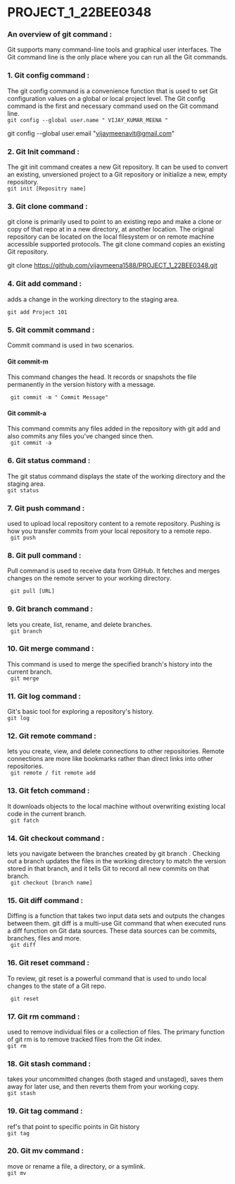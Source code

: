 # PROJECT_1_22BEE0348
### An overview of git command : 
   
Git supports many command-line tools and graphical user interfaces. The Git command line is the only place where you can run all the Git commands.  
   
   
### 1. Git config command :   
  The git config command is a convenience function that is used to set Git configuration values on a global or local project level.  The Git config command is the first and necessary command used on the Git command line.  
`git config --global user.name " VIJAY_KUMAR_MEENA " `  
  
  git config --global user.email "vijaymeenavit@gmail.com"  
  

### 2. Git Init command :  
The git init command creates a new Git repository. It can be used to convert an existing, unversioned project to a Git repository or initialize a new, empty repository.   
`git init [Repositry name]`  

### 3. Git clone command :  
git clone is primarily used to point to an existing repo and make a clone or copy of that repo at in a new directory, at another location. The original repository can be located on the local filesystem or on remote machine accessible supported protocols. The git clone command copies an existing Git repository.  
  
  git clone https://github.com/vijaymeena1588/PROJECT_1_22BEE0348.git  
  

### 4. Git add command :  
 adds a change in the working directory to the staging area.   
 
 `git add Project 101`  
 
### 5. Git commit command :  
Commit command is used in two scenarios.  

#### Git commit-m
This command changes the head. It records or snapshots the file permanently in the version history with a message.  

` git commit -m " Commit Message"`  

#### Git commit-a  

This command commits any files added in the repository with git add and also commits any files you've changed since then.  
` git commit -a`  
### 6. Git status command :  
The git status command displays the state of the working directory and the staging area.   
` git status `

### 7. Git push command :  
used to upload local repository content to a remote repository. Pushing is how you transfer commits from your local repository to a remote repo.  
` git push`  

### 8. Git pull command :  
Pull command is used to receive data from GitHub. It fetches and merges changes on the remote server to your working directory.  

` git pull [URL]`  

### 9. Git branch command :  
 lets you create, list, rename, and delete branches.  
` git branch`  
### 10. Git merge command :   
This command is used to merge the specified branch's history into the current branch.  
` git merge`  

### 11. Git log command :  
Git's basic tool for exploring a repository's history.  
`git log`  
### 12. Git remote command :  
lets you create, view, and delete connections to other repositories. Remote connections are more like bookmarks rather than direct links into other repositories.  
` git remote / fit remote add`  
### 13. Git fetch command :  
It downloads objects to the local machine without overwriting existing local code in the current branch.   
` git fatch`  
### 14. Git checkout command :  
lets you navigate between the branches created by git branch . Checking out a branch updates the files in the working directory to match the version stored in that branch, and it tells Git to record all new commits on that branch.  
` git checkout [branch name]`  
### 15. Git diff command :  
Diffing is a function that takes two input data sets and outputs the changes between them. git diff is a multi-use Git command that when executed runs a diff function on Git data sources. These data sources can be commits, branches, files and more.  
` git diff`  
### 16. Git reset command :  
To review, git reset is a powerful command that is used to undo local changes to the state of a Git repo.  

` git reset`  
### 17. Git rm command :  
 used to remove individual files or a collection of files. The primary function of git rm is to remove tracked files from the Git index.  
  `git rm`  
 ### 18. Git stash command :   
 takes your uncommitted changes (both staged and unstaged), saves them away for later use, and then reverts them from your working copy.   
 `git stash`  
 ### 19. Git tag command :   
 ref's that point to specific points in Git history   
 `git tag`   
 ### 20. Git mv command :   
 move or rename a file, a directory, or a symlink.  
 `git mv`  
 
